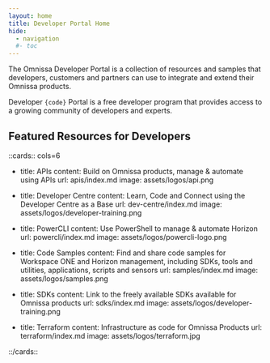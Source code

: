 ```yaml
---
layout: home
title: Developer Portal Home
hide:
  - navigation
  #- toc
---
```


The Omnissa Developer Portal is a collection of resources and samples that developers, customers and partners can use to integrate and extend their Omnissa products.

Developer `{code}` Portal is a free developer program that provides access to a growing community of developers and experts.  

## Featured Resources for Developers

::cards:: cols=6

- title: APIs
  content: Build on Omnissa products, manage & automate using APIs
  url: apis/index.md
  image: assets/logos/api.png

- title: Developer Centre
  content: Learn, Code and Connect using the Developer Centre as a Base
  url: dev-centre/index.md
  image: assets/logos/developer-training.png

- title: PowerCLI
  content: Use PowerShell to manage & automate Horizon
  url: powercli/index.md
  image: assets/logos/powercli-logo.png

- title: Code Samples
  content: Find and share code samples for Workspace ONE and Horizon management, including SDKs, tools and utilities, applications, scripts and sensors
  url: samples/index.md
  image: assets/logos/samples.png

- title: SDKs
  content: Link to the freely available SDKs available for Omnissa products
  url: sdks/index.md
  image: assets/logos/developer-training.png

- title: Terraform
  content: Infrastructure as code for Omnissa Products
  url: terraform/index.md
  image: assets/logos/terraform.jpg

::/cards::
